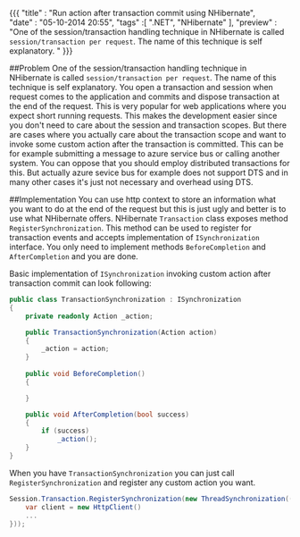 ﻿{{{
    "title"    : "Run action after transaction commit using NHibernate",  
    "date"     : "05-10-2014 20:55",
	"tags"	   :[ ".NET", "NHibernate" ],
	"preview"  : "One of the session/transaction handling technique in NHibernate is called `session/transaction per request`. The name of this technique is self explanatory. "
}}}

##Problem
One of the session/transaction handling technique in NHibernate is called `session/transaction per request`. The name of this technique is self explanatory. You open a transaction and session when request comes to the application and commits and dispose transaction at the end of the request. This is very popular for web applications where you expect short running requests. This makes the development easier since you don't need to care about the session and transaction scopes. But there are cases where you actually care about the transaction scope and want to invoke some custom action after the transaction is committed. This can be for example submitting a message to azure service bus or calling another system. You can oppose that you should employ distributed transactions for this. But actually azure sevice bus for example does not support DTS and in many other cases it's just not necessary and overhead using DTS. 

##Implementation
You can use http context to store an information what you want to do at the end of the request but this is just ugly and better is to use what NHibernate offers. NHibernate `Transaction` class exposes method `RegisterSynchronization`. This method can be used to register for transaction events and accepts implementation of `ISynchronization` interface. You only need to implement methods `BeforeCompletion` and `AfterCompletion` and you are done.

Basic implementation of `ISynchronization` invoking custom action after transaction commit can look following:
```c#
public class TransactionSynchronization : ISynchronization
{
    private readonly Action _action;

    public TransactionSynchronization(Action action)
    {
        _action = action;
    }
    
    public void BeforeCompletion()
    {

    }

    public void AfterCompletion(bool success)
    {
        if (success)
            _action();
    }
}
```
When you have `TransactionSynchronization` you can just call `RegisterSynchronization` and register any custom action you want.

```c#
Session.Transaction.RegisterSynchronization(new ThreadSynchronization(() => {
    var client = new HttpClient()
    ...
}));
```                